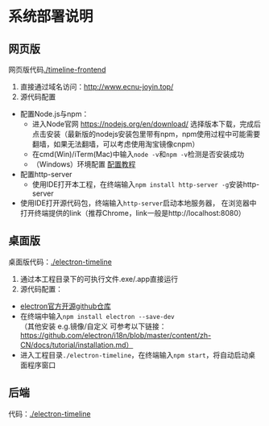 # 系统部署说明

## 网页版
网页版代码[./timeline-frontend](./timeline-frontend)
1. 直接通过域名访问：http://www.ecnu-joyin.top/
2. 源代码配置
- 配置Node.js与npm：
   - 进入Node官网 https://nodejs.org/en/download/ 选择版本下载，完成后点击安装（最新版的nodejs安装包里带有npm，npm使用过程中可能需要翻墙，如果无法翻墙，可以考虑使用淘宝镜像cnpm）
   -  在cmd(Win)/iTerm(Mac)中输入`node -v`和`npm -v`检测是否安装成功
   - （Windows）环境配置 [配置教程](https://www.cnblogs.com/zhouyu2017/p/6485265.html)
- 配置http-server
   - 使用IDE打开本工程，在终端输入`npm install http-server -g`安装http-server
- 使用IDE打开源代码包，终端输入`http-server`启动本地服务器，
在浏览器中打开终端提供的link（推荐Chrome，link一般是http://localhost:8080）

## 桌面版
桌面版代码：[./electron-timeline](./timeline-frontend)
1. 通过本工程目录下的可执行文件.exe/.app直接运行
2. 源代码配置：
- [electron官方开源github仓库](https://github.com/electron/i18n/tree/master/content/zh-CN)
- 在终端中输入`npm install electron --save-dev`   
（其他安装 e.g.镜像/自定义 可参考以下链接：https://github.com/electron/i18n/blob/master/content/zh-CN/docs/tutorial/installation.md）
- 进入工程目录`./electron-timeline`，在终端输入`npm start`，将自动启动桌面程序窗口

## 后端
代码：[./electron-timeline](./timeline-backend)
